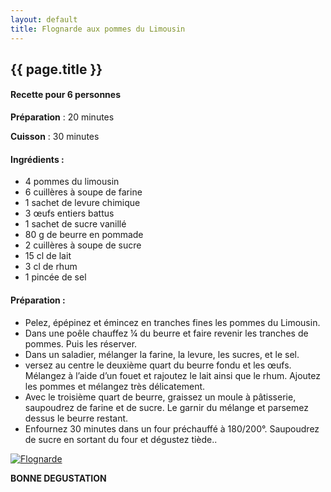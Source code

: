 ```yaml
---
layout: default
title: Flognarde aux pommes du Limousin
---
```


## {{ page.title }}

#### Recette pour 6 personnes

**Préparation** : 20 minutes

**Cuisson** : 30 minutes

#### Ingrédients :

* 4 pommes du limousin
* 6 cuillères à soupe de farine
* 1 sachet de levure chimique
* 3 œufs entiers battus
* 1 sachet de sucre vanillé
* 80 g de beurre en pommade
* 2 cuillères à soupe de sucre
* 15 cl de lait
* 3 cl de rhum
* 1 pincée de sel


#### Préparation :

* Pelez, épépinez et émincez en tranches fines les pommes du Limousin.
* Dans une poêle chauffez ¼ du beurre et faire revenir les tranches de pommes. Puis les réserver.
* Dans un saladier, mélanger la farine, la levure, les sucres, et le sel.
* versez au centre le deuxième quart du beurre fondu et les œufs. Mélangez à l’aide d’un fouet et rajoutez le lait ainsi que le rhum. Ajoutez les pommes et mélangez très délicatement.
* Avec le troisième quart de beurre, graissez un moule à pâtisserie, saupoudrez de farine et de sucre. Le garnir du mélange et parsemez  dessus le beurre restant.
* Enfournez 30 minutes dans un four préchauffé à 180/200°. Saupoudrez de sucre en sortant du four et dégustez tiède..

<div class="image-container">
    <a class="thumbnail" href="{{ site.baseurl }}/assets/images/recettes/flognarde.jpg">
        <img src="{{ site.baseurl }}/assets/images/recettes/flognarde-vignette.jpg" alt="Flognarde" title="Flognarde" />
    </a>
</div>

**BONNE DEGUSTATION**

